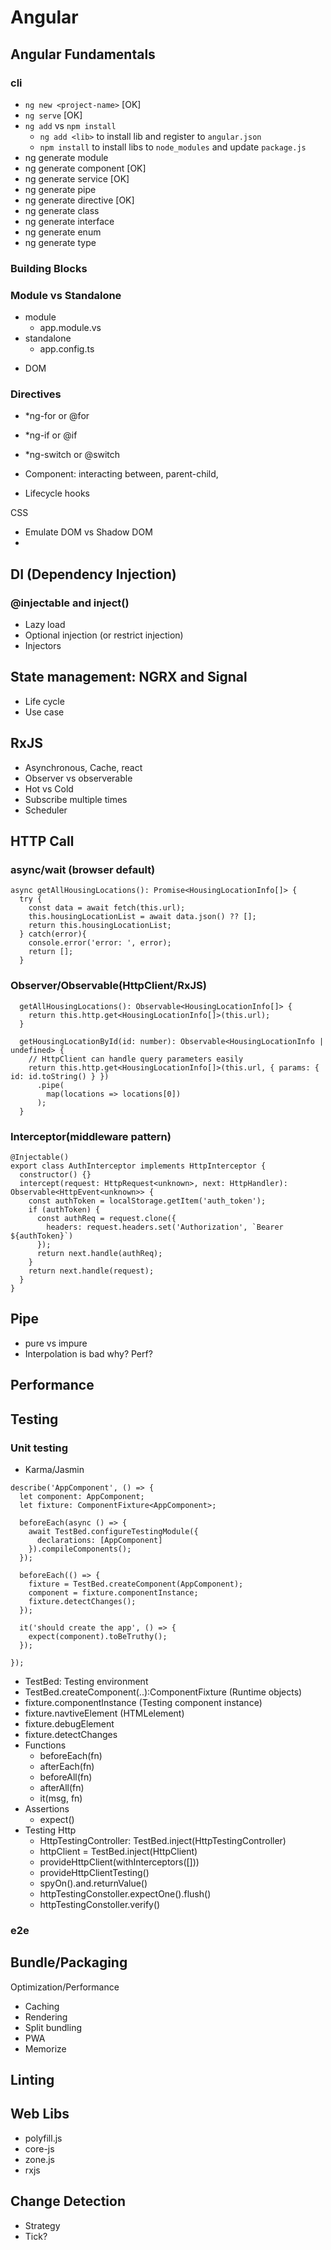 # Angular 

## Angular Fundamentals
### cli
* `ng new <project-name>` [OK]
* `ng serve` [OK]
* `ng add` vs `npm install`
    - `ng add <lib>` to install lib and register to `angular.json`
    - `npm install` to install libs to `node_modules` and update `package.js`
* ng generate module
* ng generate component [OK]
* ng generate service [OK]
* ng generate pipe
* ng generate directive [OK]
* ng generate class 
* ng generate interface
* ng generate enum
* ng generate type


### Building Blocks

### Module vs Standalone
* module
    - app.module.vs
* standalone
    - app.config.ts

- DOM
### Directives
- *ng-for or @for
- *ng-if or @if
- *ng-switch or @switch



- Component: interacting between, parent-child,
- Lifecycle hooks


CSS
- Emulate DOM vs Shadow DOM
- 

## DI (Dependency Injection)
### @injectable and inject()
- Lazy load
- Optional injection (or restrict injection)
- Injectors

## State management: NGRX and Signal
- Life cycle
- Use case

## RxJS
- Asynchronous, Cache, react
- Observer vs observerable
- Hot vs Cold
- Subscribe multiple times
- Scheduler 

## HTTP Call
### async/wait (browser default) 
  ```
  async getAllHousingLocations(): Promise<HousingLocationInfo[]> {
    try {
      const data = await fetch(this.url);
      this.housingLocationList = await data.json() ?? [];
      return this.housingLocationList;
    } catch(error){
      console.error('error: ', error);
      return [];
    }
  ```
### Observer/Observable(HttpClient/RxJS)
```
  getAllHousingLocations(): Observable<HousingLocationInfo[]> {
    return this.http.get<HousingLocationInfo[]>(this.url);
  }
 
  getHousingLocationById(id: number): Observable<HousingLocationInfo | undefined> {
    // HttpClient can handle query parameters easily
    return this.http.get<HousingLocationInfo[]>(this.url, { params: { id: id.toString() } })
      .pipe(
        map(locations => locations[0])
      );
  }
```
### Interceptor(middleware pattern)
```
@Injectable()
export class AuthInterceptor implements HttpInterceptor {
  constructor() {}
  intercept(request: HttpRequest<unknown>, next: HttpHandler): Observable<HttpEvent<unknown>> {
    const authToken = localStorage.getItem('auth_token');
    if (authToken) {
      const authReq = request.clone({
        headers: request.headers.set('Authorization', `Bearer ${authToken}`)
      });
      return next.handle(authReq);
    }
    return next.handle(request);
  }
}
```
## Pipe
- pure vs impure
- Interpolation is bad why? Perf?

## Performance 

## Testing
### Unit testing
- Karma/Jasmin
```
describe('AppComponent', () => {
  let component: AppComponent;
  let fixture: ComponentFixture<AppComponent>;

  beforeEach(async () => {
    await TestBed.configureTestingModule({
      declarations: [AppComponent]
    }).compileComponents();
  });

  beforeEach(() => {
    fixture = TestBed.createComponent(AppComponent);
    component = fixture.componentInstance;
    fixture.detectChanges();
  });

  it('should create the app', () => {
    expect(component).toBeTruthy();
  });
  
});
```
- TestBed: Testing environment
- TestBed.createComponent(..):ComponentFixture (Runtime objects)
- fixture.componentInstance (Testing component instance)
- fixture.navtiveElement (HTMLelement)
- fixture.debugElement
- fixture.detectChanges
- Functions
    - beforeEach(fn)
    - afterEach(fn)
    - beforeAll(fn)
    - afterAll(fn)
    - it(msg, fn)
- Assertions
    - expect()
- Testing Http
    - HttpTestingController: TestBed.inject(HttpTestingController)
    - httpClient = TestBed.inject(HttpClient)
    - provideHttpClient(withInterceptors([]))
    - provideHttpClientTesting()
    - spyOn().and.returnValue()
    - httpTestingConstoller.expectOne().flush()
    - httpTestingConstoller.verify()







### e2e

## Bundle/Packaging
Optimization/Performance
- Caching
- Rendering
- Split bundling
- PWA
- Memorize


## Linting


## Web Libs
- polyfill.js
- core-js
- zone.js
- rxjs


## Change Detection
- Strategy
- Tick?
